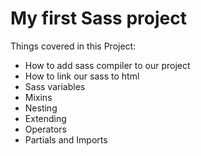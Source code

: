 # My first Sass project
Things covered in this Project:
 
- How to add sass compiler to our project
- How to link our sass to html
- Sass variables
- Mixins
- Nesting
- Extending
- Operators
- Partials and Imports